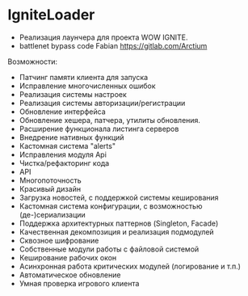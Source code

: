 # IgniteLoader

* Реализация лаунчера для проекта WOW IGNITE.
* battlenet bypass code Fabian <https://gitlab.com/Arctium>

Возможности:
* Патчинг памяти клиента для запуска
* Исправление многочисленных ошибок
* Реализация системы настроек
* Реализация системы авторизации/регистрации
* Обновление интерфейса
* Обновление хешера, патчера, утилиты обновления.
* Расширение функционала листинга серверов
* Внедрение нативных функций
* Кастомная система "alerts"
* Исправления модуля Api
* Чистка/рефакторинг кода
* API
* Многопоточность
* Красивый дизайн
* Загрузка новостей, с поддержкой системы кеширования
* Кастомная система конфигурации, с возможностью (де-)сериализации
* Поддержка архитектурных паттернов (Singleton, Facade)
* Качественная декомпозиция и реализация подмодулей
* Сквозное шифрование
* Собственные модули работы с файловой системой
* Кеширование рабочих окон
* Асинхронная работа критических модулей (логирование и т.п.)
* Автоматическое обновление
* Умная проверка игрового клиента
